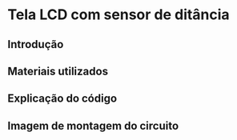 # Tela LCD com sensor de ditância

## Introdução


## Materiais utilizados


## Explicação do código


## Imagem de montagem do circuito
